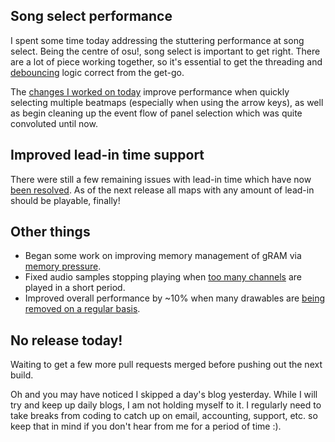 ## Song select performance

I spent some time today addressing the stuttering performance at song select. Being the centre of osu!, song select is important to get right. There are a lot of piece working together, so it's essential to get the threading and [debouncing](http://www.labbookpages.co.uk/electronics/debounce.html) logic correct from the get-go.

The [changes I worked on today](https://github.com/ppy/osu/pull/684) improve performance when quickly selecting multiple beatmaps (especially when using the arrow keys), as well as begin cleaning up the event flow of panel selection which was quite convoluted until now.

## Improved lead-in time support

There were still a few remaining issues with lead-in time which have now [been resolved](https://github.com/ppy/osu/pull/681). As of the next release all maps with any amount of lead-in should be playable, finally!

## Other things

- Began some work on improving memory management of gRAM via [memory pressure](https://github.com/ppy/osu-framework/pull/673).
- Fixed audio samples stopping playing when [too many channels](https://github.com/ppy/osu-framework/pull/672/commits/a9e4979db93549716d38e7b19bca4797531328bc) are played in a short period.
- Improved overall performance by ~10% when many drawables are [being removed on a regular basis](https://github.com/ppy/osu-framework/pull/672/commits/cf56470415688f6f5d3722cdbe68b2258b6f89c6).

## No release today!

Waiting to get a few more pull requests merged before pushing out the next build.

Oh and you may have noticed I skipped a day's blog yesterday. While I will try and keep up daily blogs, I am not holding myself to it. I regularly need to take breaks from coding to catch up on email, accounting, support, etc. so keep that in mind if you don't hear from me for a period of time :).